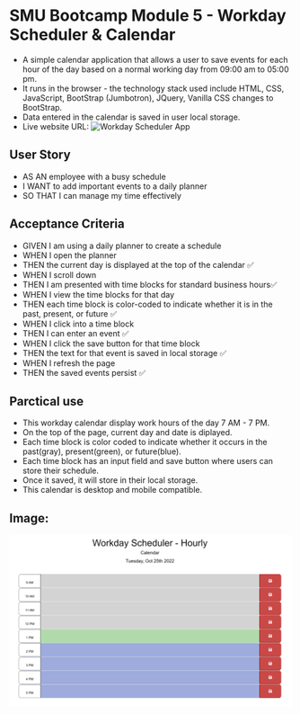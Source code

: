 # SMU Bootcamp Module 5 - Workday Scheduler & Calendar
- A simple calendar application that allows a user to save events for each hour of the day based on a normal working day from 09:00 am to 05:00 pm. 
- It runs in the browser - the technology stack used include HTML, CSS, JavaScript, BootStrap (Jumbotron), JQuery, Vanilla CSS changes to BootStrap.
- Data entered in the calendar is saved in user local storage.
- Live website URL: ![Workday Scheduler App](https://johanbotes.github.io/jb-SMU05-WorkDayCalendar/) 

## User Story
- AS AN employee with a busy schedule
- I WANT to add important events to a daily planner
- SO THAT I can manage my time effectively

## Acceptance Criteria
- GIVEN I am using a daily planner to create a schedule
- WHEN I open the planner
- THEN the current day is displayed at the top of the calendar   ✅
- WHEN I scroll down
- THEN I am presented with time blocks for standard business hours✅
- WHEN I view the time blocks for that day
- THEN each time block is color-coded to indicate whether it is in the past, present, or future  ✅
- WHEN I click into a time block
- THEN I can enter an event  ✅
- WHEN I click the save button for that time block
- THEN the text for that event is saved in local storage  ✅
- WHEN I refresh the page
- THEN the saved events persist  ✅

## Parctical use
- This workday calendar display work hours of the day 7 AM - 7 PM.
- On the top of the page, current day and date is diplayed.
- Each time block is color coded to indicate whether it occurs in the past(gray), present(green), or future(blue).
- Each time block has an input field and save button where users can store their schedule.
- Once it saved, it will store in their local storage.
- This calendar is desktop and mobile compatible.

## Image:

![Workday Scheduler Calendar](https://github.com/JohanBotes/jb-SMU05-WorkDayCalendar/blob/main/image/Workday%20Scheduler%20_%20Calendar.png)
